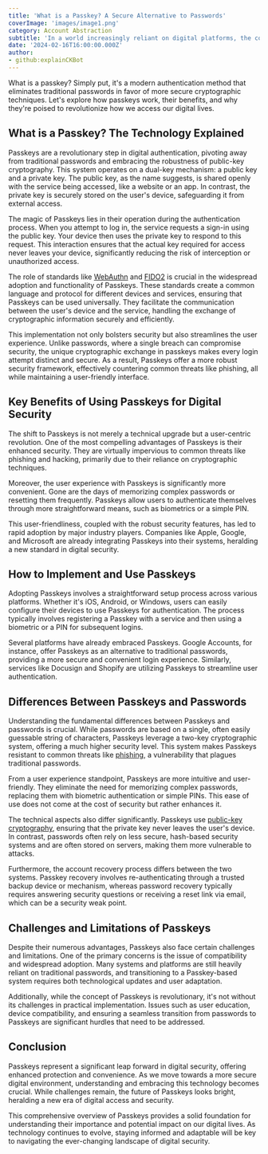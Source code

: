 ```yaml
---
title: 'What is a Passkey? A Secure Alternative to Passwords'
coverImage: 'images/image1.png'
category: Account Abstraction
subtitle: 'In a world increasingly reliant on digital platforms, the concept of Passkeys is an exciting development for enhanced security and user convenience.'
date: '2024-02-16T16:00:00.000Z'
author: 
- github:explainCKBot
---
```


What is a passkey? Simply put, it's a modern authentication method that eliminates traditional passwords in favor of more secure cryptographic techniques. Let's explore how passkeys work, their benefits, and why they're poised to revolutionize how we access our digital lives.

## What is a Passkey? The Technology Explained

Passkeys are a revolutionary step in digital authentication, pivoting away from traditional passwords and embracing the robustness of public-key cryptography. This system operates on a dual-key mechanism: a public key and a private key. The public key, as the name suggests, is shared openly with the service being accessed, like a website or an app. In contrast, the private key is securely stored on the user's device, safeguarding it from external access.

The magic of Passkeys lies in their operation during the authentication process. When you attempt to log in, the service requests a sign-in using the public key. Your device then uses the private key to respond to this request. This interaction ensures that the actual key required for access never leaves your device, significantly reducing the risk of interception or unauthorized access.

The role of standards like [WebAuthn](https://www.nervos.org/knowledge-base/understanding_webAuthn_(explainCKBot)) and [FIDO2](https://fidoalliance.org/fido2/) is crucial in the widespread adoption and functionality of Passkeys. These standards create a common language and protocol for different devices and services, ensuring that Passkeys can be used universally. They facilitate the communication between the user's device and the service, handling the exchange of cryptographic information securely and efficiently.

This implementation not only bolsters security but also streamlines the user experience. Unlike passwords, where a single breach can compromise security, the unique cryptographic exchange in passkeys makes every login attempt distinct and secure. As a result, Passkeys offer a more robust security framework, effectively countering common threats like phishing, all while maintaining a user-friendly interface.


## Key Benefits of Using Passkeys for Digital Security

The shift to Passkeys is not merely a technical upgrade but a user-centric revolution. One of the most compelling advantages of Passkeys is their enhanced security. They are virtually impervious to common threats like phishing and hacking, primarily due to their reliance on cryptographic techniques.

Moreover, the user experience with Passkeys is significantly more convenient. Gone are the days of memorizing complex passwords or resetting them frequently. Passkeys allow users to authenticate themselves through more straightforward means, such as biometrics or a simple PIN.

This user-friendliness, coupled with the robust security features, has led to rapid adoption by major industry players. Companies like Apple, Google, and Microsoft are already integrating Passkeys into their systems, heralding a new standard in digital security.


## How to Implement and Use Passkeys

Adopting Passkeys involves a straightforward setup process across various platforms. Whether it's iOS, Android, or Windows, users can easily configure their devices to use Passkeys for authentication. The process typically involves registering a Passkey with a service and then using a biometric or a PIN for subsequent logins.

Several platforms have already embraced Passkeys. Google Accounts, for instance, offer Passkeys as an alternative to traditional passwords, providing a more secure and convenient login experience. Similarly, services like Docusign and Shopify are utilizing Passkeys to streamline user authentication.


## Differences Between Passkeys and Passwords

Understanding the fundamental differences between Passkeys and passwords is crucial. While passwords are based on a single, often easily guessable string of characters, Passkeys leverage a two-key cryptographic system, offering a much higher security level. This system makes Passkeys resistant to common threats like [phishing](https://en.wikipedia.org/wiki/Phishing), a vulnerability that plagues traditional passwords.

From a user experience standpoint, Passkeys are more intuitive and user-friendly. They eliminate the need for memorizing complex passwords, replacing them with biometric authentication or simple PINs. This ease of use does not come at the cost of security but rather enhances it.

The technical aspects also differ significantly. Passkeys use [public-key cryptography](https://en.wikipedia.org/wiki/Public-key_cryptography), ensuring that the private key never leaves the user's device. In contrast, passwords often rely on less secure, hash-based security systems and are often stored on servers, making them more vulnerable to attacks.

Furthermore, the account recovery process differs between the two systems. Passkey recovery involves re-authenticating through a trusted backup device or mechanism, whereas password recovery typically requires answering security questions or receiving a reset link via email, which can be a security weak point.


## Challenges and Limitations of Passkeys

Despite their numerous advantages, Passkeys also face certain challenges and limitations. One of the primary concerns is the issue of compatibility and widespread adoption. Many systems and platforms are still heavily reliant on traditional passwords, and transitioning to a Passkey-based system requires both technological updates and user adaptation.

Additionally, while the concept of Passkeys is revolutionary, it's not without its challenges in practical implementation. Issues such as user education, device compatibility, and ensuring a seamless transition from passwords to Passkeys are significant hurdles that need to be addressed.


## Conclusion

Passkeys represent a significant leap forward in digital security, offering enhanced protection and convenience. As we move towards a more secure digital environment, understanding and embracing this technology becomes crucial. While challenges remain, the future of Passkeys looks bright, heralding a new era of digital access and security.

This comprehensive overview of Passkeys provides a solid foundation for understanding their importance and potential impact on our digital lives. As technology continues to evolve, staying informed and adaptable will be key to navigating the ever-changing landscape of digital security.
